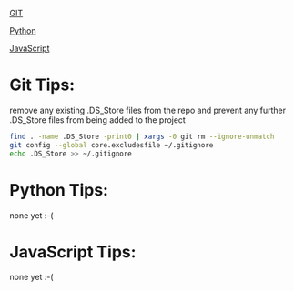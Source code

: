 [GIT](#git-tips)

[Python](#python-tips)

[JavaScript](#javascript-tips)


# Git Tips:

remove any existing .DS_Store files from the repo and prevent any further .DS_Store files from being added to the project

```bash
find . -name .DS_Store -print0 | xargs -0 git rm --ignore-unmatch
git config --global core.excludesfile ~/.gitignore
echo .DS_Store >> ~/.gitignore
```

# Python Tips:

none yet :-(

# JavaScript Tips:

none yet :-(
